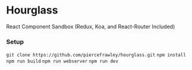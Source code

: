# Hourglass
React Component Sandbox (Redux, Koa, and React-Router Included)

### Setup
```git clone https://github.com/piercefrawley/hourglass.git```
```npm install```
```npm run build```
```npm run webserver```
```npm run dev```
